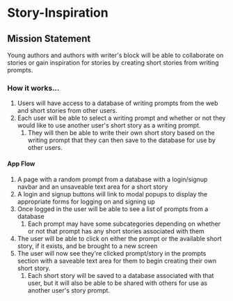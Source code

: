 # Story-Inspiration

## Mission Statement

Young authors and authors with writer's block will be able to collaborate on stories or gain inspiration for stories by creating short stories from writing prompts.

### How it works...

1. Users will have access to a database of writing prompts from the web and short stories from other users.
1. Each user will be able to select a writing prompt and whether or not they would like to use another user's short story as a writing prompt.
    1. They will then be able to write their own short story based on the writing prompt that they can then save to the database for use by other users.

#### App Flow

1. A page with a random prompt from a database with a login/signup navbar and an unsaveable text area for a short story
1. A login and signup buttons will link to modal popups to display the appropriate forms for logging on and signing up
1. Once logged in the user will be able to see a list of prompts from a database
    1. Each prompt may have some subcategories depending on whether or not that prompt has any short stories associated with them
1. The user will be able to click on either the prompt or the available short story, if it exists, and be brought to a new screen
1. The user will now see they're clicked prompt/story in the prompts section with a saveable text area for them to begin creating their own short story.
    1. Each short story will be saved to a database associated with that user, but it will also be able to be shared with others for use as another user's story prompt.